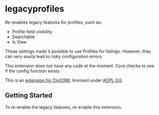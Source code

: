 # legacyprofiles

Re-enables legacy features for profiles, such as:

- Profile field visibility
- Searchable
- Is View

These settings made it possible to use Profiles for listings. However, they can very easily lead to risky configuration errors.

This extension does not have any code at the moment. Core checks to see if the config function exists.

This is an [extension for CiviCRM](https://docs.civicrm.org/sysadmin/en/latest/customize/extensions/), licensed under [AGPL-3.0](LICENSE.txt).

## Getting Started

To re-enable the legacy features, re-enable this extension.
